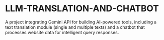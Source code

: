 # LLM-TRANSLATION-AND-CHATBOT
A project integrating Gemini API for building AI-powered tools, including a text translation module (single and multiple texts) and a chatbot that processes website data for intelligent query responses.
